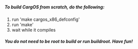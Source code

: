 ##### To build CargOS from scratch, do the following:

1. run 'make cargos_x86_defconfig'
2. run 'make'
3. wait while it compiles

##### You do not need to be root to build or run buildroot.  Have fun!
